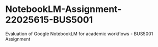 # NotebookLM-Assignment-22025615-BUS5001
Evaluation of Google NotebookLM for academic workflows - BUS5001 Assignment

